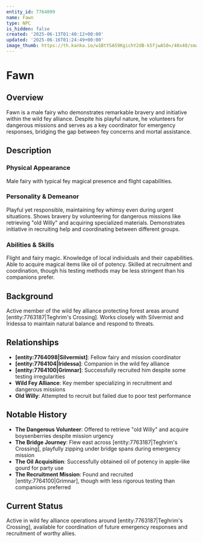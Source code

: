 ```yaml
---
entity_id: 7764099
name: Fawn
type: NPC
is_hidden: false
created: '2025-06-13T01:40:12+00:00'
updated: '2025-06-16T01:24:49+00:00'
image_thumb: https://th.kanka.io/w1BtYSA59KgichY2dB-k5fjwAS0=/40x40/smart/src/campaigns/322885/9f0da608-732b-43b9-bdb5-335992506216.png
---
```


# Fawn

## Overview

Fawn is a male fairy who demonstrates remarkable bravery and initiative within the wild fey alliance. Despite his playful nature, he volunteers for dangerous missions and serves as a key coordinator for emergency responses, bridging the gap between fey concerns and mortal assistance.

## Description

### Physical Appearance

Male fairy with typical fey magical presence and flight capabilities.

### Personality & Demeanor

Playful yet responsible, maintaining fey whimsy even during urgent situations. Shows bravery by volunteering for dangerous missions like retrieving "old Willy" and acquiring specialized materials. Demonstrates initiative in recruiting help and coordinating between different groups.

### Abilities & Skills

Flight and fairy magic. Knowledge of local individuals and their capabilities. Able to acquire magical items like oil of potency. Skilled at recruitment and coordination, though his testing methods may be less stringent than his companions prefer.

## Background

Active member of the wild fey alliance protecting forest areas around [entity:7763187|Teghrim's Crossing]. Works closely with Silvermist and Iridessa to maintain natural balance and respond to threats.

## Relationships

- **[entity:7764098|Silvermist]**: Fellow fairy and mission coordinator
- **[entity:7764104|Iridessa]**: Companion in the wild fey alliance
- **[entity:7764100|Grimnar]**: Successfully recruited him despite some testing irregularities
- **Wild Fey Alliance**: Key member specializing in recruitment and dangerous missions
- **Old Willy**: Attempted to recruit but failed due to poor test performance

## Notable History

- **The Dangerous Volunteer**: Offered to retrieve "old Willy" and acquire boysenberries despite mission urgency
- **The Bridge Journey**: Flew east across [entity:7763187|Teghrim's Crossing], playfully zipping under bridge spans during emergency mission
- **The Oil Acquisition**: Successfully obtained oil of potency in apple-like gourd for party use
- **The Recruitment Mission**: Found and recruited [entity:7764100|Grimnar], though with less rigorous testing than companions preferred

## Current Status

Active in wild fey alliance operations around [entity:7763187|Teghrim's Crossing], available for coordination of future emergency responses and recruitment of worthy allies.